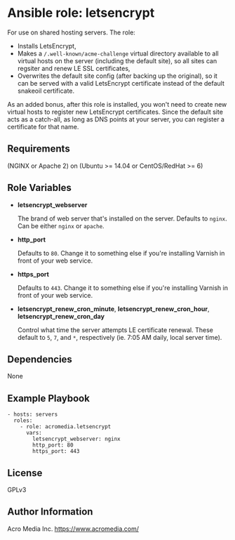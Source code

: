 # Ansible role: letsencrypt

For use on shared hosting servers. The role:
- Installs LetsEncrypt,
- Makes a `/.well-known/acme-challenge` virtual directory available to all virtual hosts on the server (including the default site), so all sites can regsiter and renew LE SSL certificates,
- Overwrites the default site config (after backing up the original), so it can be served with a valid LetsEncrypt certificate instead of the default snakeoil certificate.

As an added bonus, after this role is installed, you won't need to create new virtual hosts to register new LetsEncrypt certificates. Since the default site acts as a catch-all, as long as DNS points at your server, you can register a certificate for that name.

## Requirements

(NGINX or Apache 2) on (Ubuntu >= 14.04 or CentOS/RedHat >= 6)

## Role Variables

- **letsencrypt_webserver**

  The brand of web server that's installed on the server. Defaults to `nginx`. Can be either `nginx` or `apache`.

- **http_port**

  Defaults to `80`. Change it to something else if you're installing Varnish in front of your web service.

- **https_port**

  Defaults to `443`. Change it to something else if you're installing Varnish in front of your web service.

- **letsencrypt_renew_cron_minute**, **letsencrypt_renew_cron_hour**, **letsencrypt_renew_cron_day**

    Control what time the server attempts LE certificate renewal. These default to `5`, `7`, and `*`, respectively (ie. 7:05 AM daily, local server time).


## Dependencies

None

## Example Playbook

    - hosts: servers
      roles:
        - role: acromedia.letsencrypt
          vars:
            letsencrypt_webserver: nginx
            http_port: 80
            https_port: 443


## License

GPLv3

## Author Information

Acro Media Inc.
https://www.acromedia.com/
